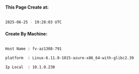 
   
#### This Page Create at:

```bash

2025-06-25 - 19:28:03 UTC

```

#### Create By Machine:

```bash

Host Name : fv-az1308-791

platform  : Linux-6.11.0-1015-azure-x86_64-with-glibc2.39

Ip Local  : 10.1.0.230

```

